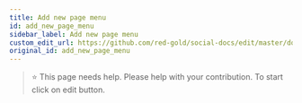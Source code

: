 ```yaml
---
title: Add new page menu
id: add_new_page_menu
sidebar_label: Add new page menu
custom_edit_url: https://github.com/red-gold/social-docs/edit/master/docs/reference/actions.md
original_id: add_new_page_menu
---
```


 > ⭐️ This page needs help. Please help with your contribution. To start click on edit button.